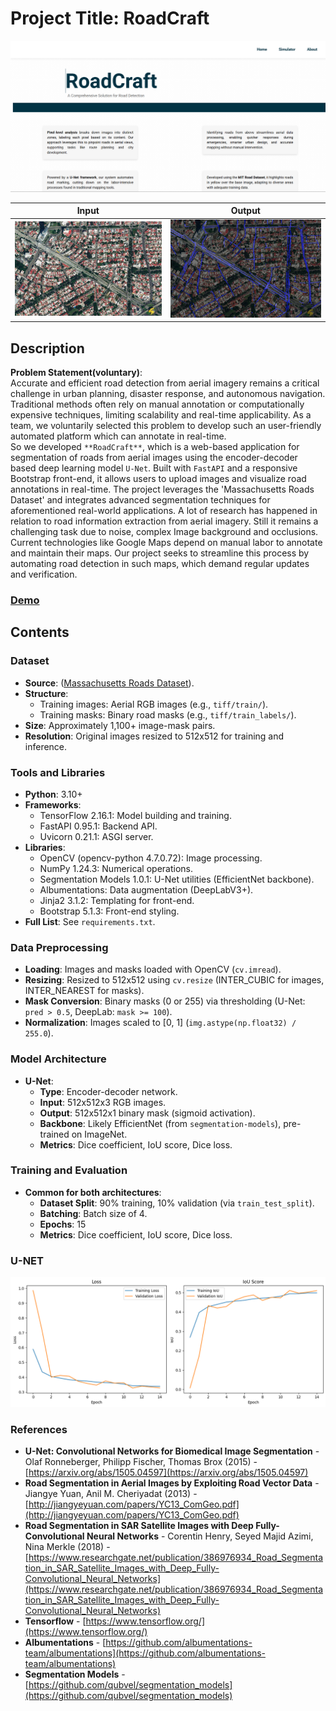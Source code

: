 # Project Title: RoadCraft
![Front-End Screenshot](static/Images/frontendss.png)  

Input                      |  Output
:-------------------------:|:-------------------------:
![](static/Images/input.png)    |  ![](static/Images/output.png) 


## Description
**Problem Statement(voluntary)**:  <br>
Accurate and efficient road detection from aerial imagery remains a critical challenge in urban planning, disaster response, and autonomous navigation. Traditional methods often rely on manual annotation or computationally expensive techniques, limiting scalability and real-time applicability. As a team, we voluntarily selected this problem to develop such an user-friendly automated platform which can annotate in real-time.  <br>
So we developed `**RoadCraft**`,  which is a web-based application for segmentation of roads from aerial images using the encoder-decoder based deep learning model `U-Net`. Built with `FastAPI` and a responsive Bootstrap front-end, it allows users to upload images and visualize road annotations in real-time. The project leverages the 'Massachusetts Roads Dataset' and integrates advanced segmentation techniques for aforementioned real-world applications. A lot of research has happened in relation to road information extraction from aerial imagery. Still it remains a challenging task due to noise, complex Image background and occlusions.
<br>
Current technologies like Google Maps depend on manual labor to annotate and maintain their maps. Our project seeks to streamline this process by automating road detection in such maps, which demand regular updates and verification.

### [Demo](static/demo2.gif)

## Contents

### Dataset
- **Source**: ([Massachusetts Roads Dataset](https://www.kaggle.com/datasets/insaff/massachusetts-roads-dataset)).
- **Structure**: 
  - Training images: Aerial RGB images (e.g., `tiff/train/`).
  - Training masks: Binary road masks (e.g., `tiff/train_labels/`).
- **Size**: Approximately 1,100+ image-mask pairs.
- **Resolution**: Original images resized to 512x512 for training and inference.

### Tools and Libraries
- **Python**: 3.10+
- **Frameworks**:
  - TensorFlow 2.16.1: Model building and training.
  - FastAPI 0.95.1: Backend API.
  - Uvicorn 0.21.1: ASGI server.
- **Libraries**:
  - OpenCV (opencv-python 4.7.0.72): Image processing.
  - NumPy 1.24.3: Numerical operations.
  - Segmentation Models 1.0.1: U-Net utilities (EfficientNet backbone).
  - Albumentations: Data augmentation (DeepLabV3+).
  - Jinja2 3.1.2: Templating for front-end.
  - Bootstrap 5.1.3: Front-end styling.
- **Full List**: See `requirements.txt`.

### Data Preprocessing
  - **Loading**: Images and masks loaded with OpenCV (`cv.imread`).
  - **Resizing**: Resized to 512x512 using `cv.resize` (INTER_CUBIC for images, INTER_NEAREST for masks).
  - **Mask Conversion**: Binary masks (0 or 255) via thresholding (U-Net: `pred > 0.5`, DeepLab: `mask >= 100`).
  - **Normalization**: Images scaled to [0, 1] (`img.astype(np.float32) / 255.0`).


### Model Architecture
- **U-Net**:
  - **Type**: Encoder-decoder network.
  - **Input**: 512x512x3 RGB images.
  - **Output**: 512x512x1 binary mask (sigmoid activation).
  - **Backbone**: Likely EfficientNet (from `segmentation-models`), pre-trained on ImageNet.
  - **Metrics**: Dice coefficient, IoU score, Dice loss.

### Training and Evaluation
- **Common for both architectures**:
  - **Dataset Split**: 90% training, 10% validation (via `train_test_split`).
  - **Batching**: Batch size of 4.
  - **Epochs**: 15
  - **Metrics**: Dice coefficient, IoU score, Dice loss.

### U-NET                      
  ![Loss-plot](static/Images/UNET_loss.png)
  
### References
* **U-Net: Convolutional Networks for Biomedical Image Segmentation** - Olaf Ronneberger, Philipp Fischer, Thomas Brox (2015) - [https://arxiv.org/abs/1505.04597](https://arxiv.org/abs/1505.04597)
* **Road Segmentation in Aerial Images by Exploiting Road Vector Data** - Jiangye Yuan, Anil M. Cheriyadat (2013) - [http://jiangyeyuan.com/papers/YC13_ComGeo.pdf](http://jiangyeyuan.com/papers/YC13_ComGeo.pdf)
* **Road Segmentation in SAR Satellite Images with Deep Fully-Convolutional Neural Networks** - Corentin Henry, Seyed Majid Azimi, Nina Merkle (2018) - [https://www.researchgate.net/publication/386976934_Road_Segmentation_in_SAR_Satellite_Images_with_Deep_Fully-Convolutional_Neural_Networks](https://www.researchgate.net/publication/386976934_Road_Segmentation_in_SAR_Satellite_Images_with_Deep_Fully-Convolutional_Neural_Networks)
* **Tensorflow** - [https://www.tensorflow.org/](https://www.tensorflow.org/)
* **Albumentations** - [https://github.com/albumentations-team/albumentations](https://github.com/albumentations-team/albumentations)
* **Segmentation Models** - [https://github.com/qubvel/segmentation_models](https://github.com/qubvel/segmentation_models)
